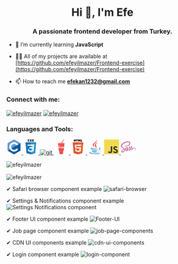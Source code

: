 <h1 align="center">Hi 👋, I'm Efe</h1>
<h3 align="center">A passionate frontend developer from Turkey.</h3>

- 🌱 I’m currently learning **JavaScript**

- 👨‍💻 All of my projects are available at [https://github.com/efeyilmazer/Frontend-exercise](https://github.com/efeyilmazer/Frontend-exercise)

- 📫 How to reach me **efekan1232@gmail.com**

<h3 align="left">Connect with me:</h3>
<p align="left">
<a href="https://linkedin.com/in/efeyilmazer" target="blank"><img align="center" src="https://raw.githubusercontent.com/rahuldkjain/github-profile-readme-generator/master/src/images/icons/Social/linked-in-alt.svg" alt="efeyilmazer" height="30" width="40" /></a>
<a href="https://instagram.com/efeyilmazer" target="blank"><img align="center" src="https://raw.githubusercontent.com/rahuldkjain/github-profile-readme-generator/master/src/images/icons/Social/instagram.svg" alt="efeyilmazer" height="30" width="40" /></a>
</p>

<h3 align="left">Languages and Tools:</h3>
<p align="left"> <a href="https://www.cprogramming.com/" target="_blank" rel="noreferrer"> <img src="https://raw.githubusercontent.com/devicons/devicon/master/icons/c/c-original.svg" alt="c" width="40" height="40"/> </a> <a href="https://www.w3schools.com/css/" target="_blank" rel="noreferrer"> <img src="https://raw.githubusercontent.com/devicons/devicon/master/icons/css3/css3-original-wordmark.svg" alt="css3" width="40" height="40"/> </a> <a href="https://git-scm.com/" target="_blank" rel="noreferrer"> <img src="https://www.vectorlogo.zone/logos/git-scm/git-scm-icon.svg" alt="git" width="40" height="40"/> </a> <a href="https://gulpjs.com" target="_blank" rel="noreferrer"> <img src="https://raw.githubusercontent.com/devicons/devicon/master/icons/gulp/gulp-plain.svg" alt="gulp" width="40" height="40"/> </a> <a href="https://www.w3.org/html/" target="_blank" rel="noreferrer"> <img src="https://raw.githubusercontent.com/devicons/devicon/master/icons/html5/html5-original-wordmark.svg" alt="html5" width="40" height="40"/> </a> <a href="https://www.java.com" target="_blank" rel="noreferrer"> <img src="https://raw.githubusercontent.com/devicons/devicon/master/icons/java/java-original.svg" alt="java" width="40" height="40"/> </a> <a href="https://developer.mozilla.org/en-US/docs/Web/JavaScript" target="_blank" rel="noreferrer"> <img src="https://raw.githubusercontent.com/devicons/devicon/master/icons/javascript/javascript-original.svg" alt="javascript" width="40" height="40"/> </a> <a href="https://sass-lang.com" target="_blank" rel="noreferrer"> <img src="https://raw.githubusercontent.com/devicons/devicon/master/icons/sass/sass-original.svg" alt="sass" width="40" height="40"/> </a> </p>

<p><img align="center" src="https://github-readme-stats.vercel.app/api/top-langs?username=efeyilmazer&show_icons=true&locale=en&layout=compact" alt="efeyilmazer" /></p>

<p><img align="center" src="https://github-readme-streak-stats.herokuapp.com/?user=efeyilmazer&" alt="efeyilmazer" /></p>

✔ Safari browser component example
![safari-browser](https://user-images.githubusercontent.com/84992900/126917212-57c9e755-b138-4f24-8fdf-60e9b09d3df6.png)

✔ Settings & Notifications component example
![Settings Notifications component](https://user-images.githubusercontent.com/84992900/126502319-9f4088f7-cd31-4a48-bf09-9023145fe104.png)

✔ Footer UI component example
![Footer-UI](https://user-images.githubusercontent.com/84992900/127790023-af340ef1-cb50-4089-a1c2-0ed57f9c6431.png)

✔ Job page component example
![job-page-components](https://user-images.githubusercontent.com/84992900/125496545-dcb1b0ec-0e7a-41fd-87b4-25e1fa9086be.png)

✔ CDN UI components example
![cdn-ui-components](https://user-images.githubusercontent.com/84992900/127246397-e0bd2c8b-b1bc-47ea-b4e8-152365db0fbe.png)

✔ Login component example
![login-component](https://user-images.githubusercontent.com/84992900/124680161-7c999000-dece-11eb-9208-6a21c05be709.png)
